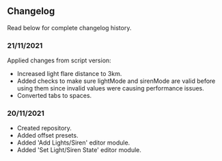 ## Changelog
Read below for complete changelog history.

### 21/11/2021
Applied changes from script version:
- Increased light flare distance to 3km.
- Added checks to make sure lightMode and sirenMode are valid before using them since invalid values were causing performance issues.
- Converted tabs to spaces.

### 20/11/2021
- Created repository.
- Added offset presets.
- Added 'Add Lights/Siren' editor module.
- Added 'Set Light/Siren State' editor module.